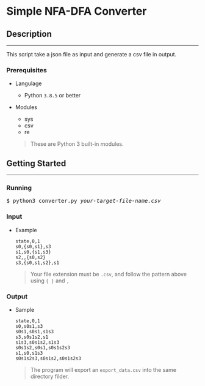 # Simple NFA-DFA Converter

## Description
---

This script take a json file as input and generate a csv file in output.

### Prerequisites

- Langulage

    - Python `3.8.5` or better

- Modules

    - sys
    - csv
    - re
    
    > These are Python 3 built-in modules.

## Getting Started
---

### Running

<pre>$ python3 converter.py <em>your-target-file-name.csv</em></pre>

### Input

- Example

    ```
    state,0,1
    s0,{s0,s1},s3
    s1,s0,{s1,s3}
    s2,,{s0,s2}
    s3,{s0,s1,s2},s1
    ```
    > Your file extension must be `.csv`, and follow the pattern above using `{ }` and `,`

### Output

- Sample

    ```
    state,0,1
    s0,s0s1,s3
    s0s1,s0s1,s1s3
    s3,s0s1s2,s1
    s1s3,s0s1s2,s1s3
    s0s1s2,s0s1,s0s1s2s3
    s1,s0,s1s3
    s0s1s2s3,s0s1s2,s0s1s2s3
    ```
    > The program will export an `export_data.csv` into the same directory filder.
